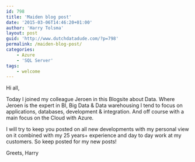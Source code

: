 ```yaml
---
id: 798
title: 'Maiden blog post'
date: '2015-03-06T14:46:20+01:00'
author: 'Harry Tolsma'
layout: post
guid: 'http://www.dutchdatadude.com/?p=798'
permalink: /maiden-blog-post/
categories:
    - Azure
    - 'SQL Server'
tags:
    - welcome
---
```


Hi all,

Today I joined my colleague Jeroen in this Blogsite about Data.
Where Jeroen is the expert in BI, Big Data &amp; Data warehousing I tend to focus on applications, databases, development &amp; integration. And off course with a main focus on the Cloud with Azure.

I will try to keep you posted on all new developments with my personal view on it combined with my 25 years+ experience and day to day work at my customers.
So keep posted for my new posts!

Greets, Harry